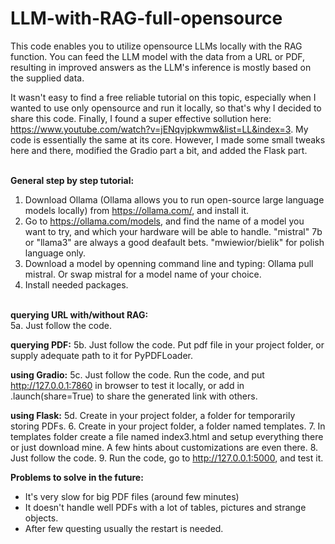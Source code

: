 # LLM-with-RAG-full-opensource

This code enables you to utilize opensource LLMs locally with the RAG function. You can feed the LLM model with the data from a URL or PDF, resulting in improved answers as the LLM's inference is mostly based on the supplied data.

It wasn't easy to find a free reliable tutorial on this topic, especially when I wanted to use only opensource and run it locally, so that's why I decided to share this code. Finally, I found a super effective sollution here: https://www.youtube.com/watch?v=jENqvjpkwmw&list=LL&index=3. My code is essentially the same at its core. However, I made some small tweaks here and there, modified the Gradio part a bit, and added the Flask part. 
<br><br>

**General step by step tutorial:**
1. Download Ollama (Ollama allows you to run open-source large language models locally) from https://ollama.com/, and install it.
2. Go to https://ollama.com/models, and find the name of a model you want to try, and which your hardware will be able to handle. "mistral" 7b or "llama3" are always a good deafault bets. "mwiewior/bielik" for polish language only.
3. Download a model by openning command line and typing: Ollama pull mistral. Or swap mistral for a model name of your choice.
4. Install needed packages.
<br><br>

**querying URL with/without RAG:**\
5a. Just follow the code.

**querying PDF:**
5b. Just follow the code. Put pdf file in your project folder, or supply adequate path to it for PyPDFLoader.

**using Gradio:**
5c. Just follow the code. Run the code, and put http://127.0.0.1:7860 in browser to test it locally, or add in .launch(share=True) to share the generated link with others.

**using Flask:**
5d. Create in your project folder, a folder for temporarily storing PDFs.
6. Create in your project folder, a folder named templates.
7. In templates folder create a file named index3.html and setup everything there or just download mine. A few hints about customizations are even there.
8. Just follow the code.
9. Run the code, go to http://127.0.0.1:5000, and test it.

**Problems to solve in the future:**
 - It's very slow for big PDF files (around few minutes)
 - It doesn't handle well PDFs with a lot of tables, pictures and strange objects.
 - After few questing usually the restart is needed.
